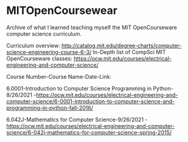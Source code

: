# MITOpenCoursewear
Archive of what I learned teaching myself the MIT OpenCourseware computer science curriculum.

Curriculum overview: http://catalog.mit.edu/degree-charts/computer-science-engineering-course-6-3/
In-Depth list of CompSci MIT OpenCourseware classes: https://ocw.mit.edu/courses/electrical-engineering-and-computer-science/

Course Number-Course Name-Date-Link:

6.0001-Introduction to Computer Science Programming in Python-8/26/2021
-https://ocw.mit.edu/courses/electrical-engineering-and-computer-science/6-0001-introduction-to-computer-science-and-programming-in-python-fall-2016/

6.042J-Mathematics for Computer Science-9/26/2021
-https://ocw.mit.edu/courses/electrical-engineering-and-computer-science/6-042j-mathematics-for-computer-science-spring-2015/
